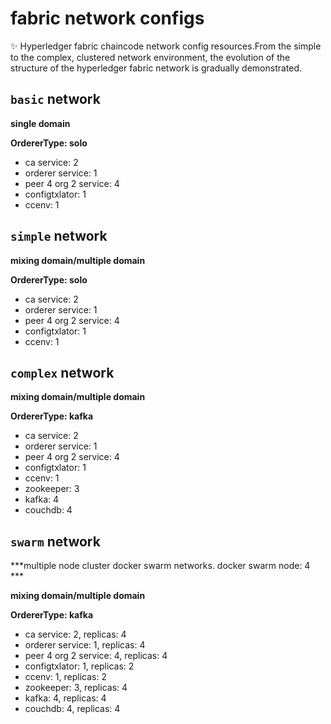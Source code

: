 # fabric network configs
:sparkles: Hyperledger fabric chaincode network config resources.From the simple to the complex, clustered network environment, the evolution of the structure of the hyperledger fabric network is gradually demonstrated.

## `basic` network

**single domain**

**OrdererType: solo**

+ ca service: 2
+ orderer service: 1
+ peer 4 org 2 service: 4
+ configtxlator: 1
+ ccenv: 1



## `simple` network

**mixing domain/multiple domain**

**OrdererType: solo**

- ca service: 2
- orderer service: 1
- peer 4 org 2 service: 4
- configtxlator: 1
- ccenv: 1



## `complex` network

**mixing domain/multiple domain**

**OrdererType: kafka**

- ca service: 2
- orderer service: 1
- peer 4 org 2 service: 4
- configtxlator: 1
- ccenv: 1
- zookeeper: 3
- kafka: 4
- couchdb: 4



## `swarm` network

***multiple node cluster docker swarm networks. docker swarm node: 4 ***

**mixing domain/multiple domain**

**OrdererType: kafka**

- ca service: 2, replicas: 4
- orderer service: 1, replicas: 4
- peer 4 org 2 service: 4, replicas: 4
- configtxlator: 1, replicas: 2
- ccenv: 1, replicas: 2
- zookeeper: 3, replicas: 4
- kafka: 4, replicas: 4
- couchdb: 4, replicas: 4